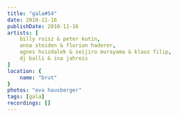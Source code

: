 ```yaml
---
title: "gala#54"
date: 2010-11-16
publishDate: 2010-11-16
artists: [
    billy roisz & peter kutin,
    anna steiden & florian haderer, 
    agnes hvizdalek & seijiro murayama & klaus filip,
    dj balli & ina jahreis
]
location: {
    name: "brut"
}
photos: "eva hausberger"
tags: [gala]
recordings: []
---
```

